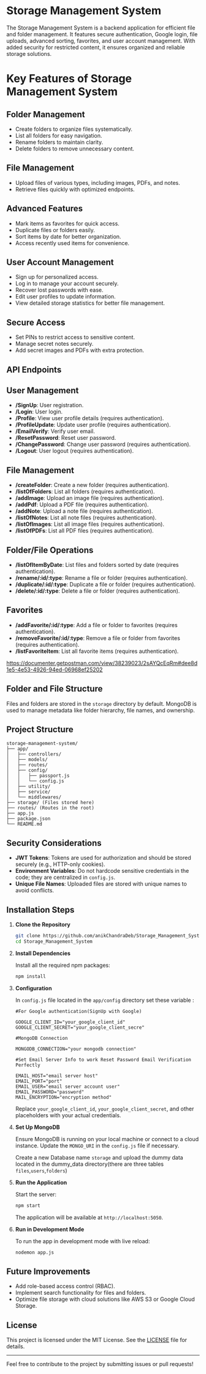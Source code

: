 # Storage Management System

The Storage Management System is a backend application for efficient file and folder management. It features secure authentication, Google login, file uploads, advanced sorting, favorites, and user account management. With added security for restricted content, it ensures organized and reliable storage solutions.


# Key Features of Storage Management System

## Folder Management  
- Create folders to organize files systematically.  
- List all folders for easy navigation.  
- Rename folders to maintain clarity.  
- Delete folders to remove unnecessary content.  

## File Management  
- Upload files of various types, including images, PDFs, and notes.  
- Retrieve files quickly with optimized endpoints.  

## Advanced Features  
- Mark items as favorites for quick access.  
- Duplicate files or folders easily.  
- Sort items by date for better organization.  
- Access recently used items for convenience.  

## User Account Management  
- Sign up for personalized access.  
- Log in to manage your account securely.  
- Recover lost passwords with ease.  
- Edit user profiles to update information.  
- View detailed storage statistics for better file management.  

## Secure Access  
- Set PINs to restrict access to sensitive content.  
- Manage secret notes securely.  
- Add secret images and PDFs with extra protection.  


## API Endpoints
## User Management
- **/SignUp**: User registration.
- **/Login**: User login.
- **/Profile**: View user profile details (requires authentication).
- **/ProfileUpdate**: Update user profile (requires authentication).
- **/EmailVerify**: Verify user email.
- **/ResetPassword**: Reset user password.
- **/ChangePassword**: Change user password (requires authentication).
- **/Logout**: User logout (requires authentication).

## File Management
- **/createFolder**: Create a new folder (requires authentication).
- **/listOfFolders**: List all folders (requires authentication).
- **/addImage**: Upload an image file (requires authentication).
- **/addPdf**: Upload a PDF file (requires authentication).
- **/addNote**: Upload a note file (requires authentication).
- **/listOfNotes**: List all note files (requires authentication).
- **/listOfImages**: List all image files (requires authentication).
- **/listOfPDFs**: List all PDF files (requires authentication).

## Folder/File Operations
- **/listOfItemByDate**: List files and folders sorted by date (requires authentication).
- **/rename/:id/:type**: Rename a file or folder (requires authentication).
- **/duplicate/:id/:type**: Duplicate a file or folder (requires authentication).
- **/delete/:id/:type**: Delete a file or folder (requires authentication).

## Favorites
- **/addFavorite/:id/:type**: Add a file or folder to favorites (requires authentication).
- **/removeFavorite/:id/:type**: Remove a file or folder from favorites (requires authentication).
- **/listFavoriteItem**: List all favorite items (requires authentication).

https://documenter.getpostman.com/view/38239023/2sAYQcEqRm#dee8d1e5-4e53-4926-94ed-06968ef25202




## Folder and File Structure

Files and folders are stored in the `storage` directory by default. MongoDB is used to manage metadata like folder hierarchy, file names, and ownership.

## Project Structure

```
storage-management-system/
├── app/
│   ├── controllers/
│   ├── models/
│   ├── routes/
│   ├── config/
│   │   ├── passport.js
│   │   └── config.js
│   ├── utility/
│   ├── service/
│   └── middlewares/
├── storage/ (Files stored here)
├── routes/ (Routes in the root)
├── app.js
├── package.json
└── README.md
```

## Security Considerations

- **JWT Tokens**: Tokens are used for authorization and should be stored securely (e.g., HTTP-only cookies).
- **Environment Variables**: Do not hardcode sensitive credentials in the code; they are centralized in `config.js`.
- **Unique File Names**: Uploaded files are stored with unique names to avoid conflicts.

## Installation Steps

1. **Clone the Repository**

   ```bash
   git clone https://github.com/anikChandraDeb/Storage_Management_System
   cd Storage_Management_System
   ```

2. **Install Dependencies**

   Install all the required npm packages:

   ```bash
   npm install
   ```

3. **Configuration**

   In  `config.js` file located in the `app/config` directory set these variable :

   ```
   #For Google authentication(SignUp with Google)

   GOOGLE_CLIENT_ID="your_google_client_id"
   GOOGLE_CLIENT_SECRET="your_google_client_secre"
   
   #MongoDB Connection

   MONGODB_CONNECTION="your mongodb connection"
   
   #Set Email Server Info to work Reset Password Email Verification Perfectly

   EMAIL_HOST="email server host"
   EMAIL_PORT="port"
   EMAIL_USER="email server account user"
   EMAIL_PASSWORD="password"
   MAIL_ENCRYPTION="encryption method"
   ```

   Replace `your_google_client_id`, `your_google_client_secret`, and other placeholders with your actual credentials.

4. **Set Up MongoDB**

   Ensure MongoDB is running on your local machine or connect to a cloud instance. Update the `MONGO_URI` in the `config.js` file if necessary.

   Create a new Database name `storage` and upload the dummy data located in the dummy_data directory(there are three tables `files`,`users`,`folders`)

5. **Run the Application**

   Start the server:

   ```bash
   npm start
   ```

   The application will be available at `http://localhost:5050`.

6. **Run in Development Mode**

   To run the app in development mode with live reload:

   ```bash
   nodemon app.js
   ```



## Future Improvements

- Add role-based access control (RBAC).
- Implement search functionality for files and folders.
- Optimize file storage with cloud solutions like AWS S3 or Google Cloud Storage.

## License

This project is licensed under the MIT License. See the [LICENSE](LICENSE) file for details.

---

Feel free to contribute to the project by submitting issues or pull requests!

